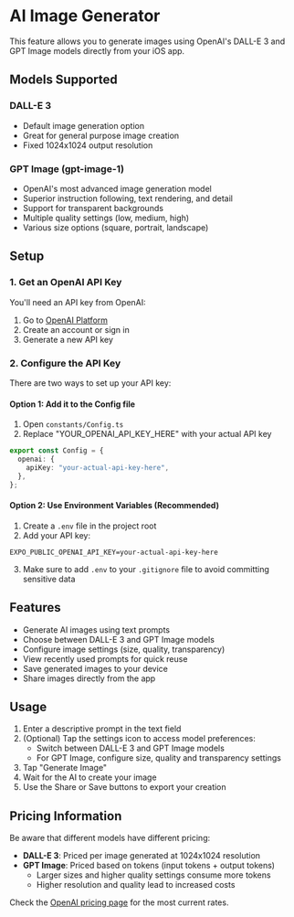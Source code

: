 # AI Image Generator

This feature allows you to generate images using OpenAI's DALL-E 3 and GPT Image models directly from your iOS app.

## Models Supported

### DALL-E 3

- Default image generation option
- Great for general purpose image creation
- Fixed 1024x1024 output resolution

### GPT Image (gpt-image-1)

- OpenAI's most advanced image generation model
- Superior instruction following, text rendering, and detail
- Support for transparent backgrounds
- Multiple quality settings (low, medium, high)
- Various size options (square, portrait, landscape)

## Setup

### 1. Get an OpenAI API Key

You'll need an API key from OpenAI:

1. Go to [OpenAI Platform](https://platform.openai.com/api-keys)
2. Create an account or sign in
3. Generate a new API key

### 2. Configure the API Key

There are two ways to set up your API key:

#### Option 1: Add it to the Config file

1. Open `constants/Config.ts`
2. Replace "YOUR_OPENAI_API_KEY_HERE" with your actual API key

```typescript
export const Config = {
  openai: {
    apiKey: "your-actual-api-key-here",
  },
};
```

#### Option 2: Use Environment Variables (Recommended)

1. Create a `.env` file in the project root
2. Add your API key:

```
EXPO_PUBLIC_OPENAI_API_KEY=your-actual-api-key-here
```

3. Make sure to add `.env` to your `.gitignore` file to avoid committing sensitive data

## Features

- Generate AI images using text prompts
- Choose between DALL-E 3 and GPT Image models
- Configure image settings (size, quality, transparency)
- View recently used prompts for quick reuse
- Save generated images to your device
- Share images directly from the app

## Usage

1. Enter a descriptive prompt in the text field
2. (Optional) Tap the settings icon to access model preferences:
   - Switch between DALL-E 3 and GPT Image models
   - For GPT Image, configure size, quality and transparency settings
3. Tap "Generate Image"
4. Wait for the AI to create your image
5. Use the Share or Save buttons to export your creation

## Pricing Information

Be aware that different models have different pricing:

- **DALL-E 3**: Priced per image generated at 1024x1024 resolution
- **GPT Image**: Priced based on tokens (input tokens + output tokens)
  - Larger sizes and higher quality settings consume more tokens
  - Higher resolution and quality lead to increased costs

Check the [OpenAI pricing page](https://openai.com/pricing) for the most current rates.
